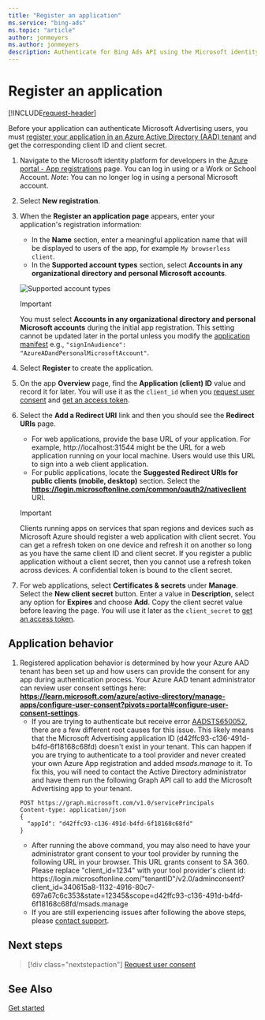 ```yaml
---
title: "Register an application"
ms.service: "bing-ads"
ms.topic: "article"
author: jonmeyers
ms.author: jonmeyers
description: Authenticate for Bing Ads API using the Microsoft identity platform endpoint for developers.
---
```

# Register an application

[!INCLUDE[request-header](./includes/mfa-required.md)]

Before your application can authenticate Microsoft Advertising users, you must [register your application in an Azure Active Directory (AAD) tenant](https://learn.microsoft.com/en-us/entra/identity-platform/quickstart-register-app#register-an-application) and get the corresponding client ID and client secret.  

1. Navigate to the Microsoft identity platform for developers in the [Azure portal - App registrations](https://go.microsoft.com/fwlink/?linkid=2083908) page. You can log in using or a Work or School Account. *Note*: You can no longer log in using a personal Microsoft account.
1. Select **New registration**. 
1. When the **Register an application page** appears, enter your application's registration information: 
    - In the **Name** section, enter a meaningful application name that will be displayed to users of the app, for example `My browserless client`. 
    - In the **Supported account types** section, select **Accounts in any organizational directory and personal Microsoft accounts**. 

    ![Supported account types](media/supported-account-types.png "Supported account types")  

    > [!IMPORTANT]
    > You must select **Accounts in any organizational directory and personal Microsoft accounts** during the initial app registration. This setting cannot be updated later in the portal unless you modify the [application manifest](/azure/active-directory/develop/reference-app-manifest) e.g., ```"signInAudience": "AzureADandPersonalMicrosoftAccount"```.  

1. Select **Register** to create the application. 
1. On the app **Overview** page, find the **Application (client) ID** value and record it for later. You will use it as the `client_id` when you [request user consent](authentication-oauth-consent.md) and [get an access token](authentication-oauth-get-tokens.md).  
1. Select the **Add a Redirect URI** link and then you should see the **Redirect URIs** page. 
   - For web applications, provide the base URL of your application. For example, http://localhost:31544 might be the URL for a web application running on your local machine. Users would use this URL to sign into a web client application.  
   - For public applications, locate the **Suggested Redirect URIs for public clients (mobile, desktop)** section. Select the **https://login.microsoftonline.com/common/oauth2/nativeclient** URI. 
   
    > [!IMPORTANT]
    > Clients running apps on services that span regions and devices such as Microsoft Azure should register a web application with client secret. You can get a refresh token on one device and refresh it on another so long as you have the same client ID and client secret. If you register a public application without a client secret, then you cannot use a refresh token across devices. A confidential token is bound to the client secret. 

1. For web applications, select **Certificates & secrets** under **Manage**. Select the **New client secret** button. Enter a value in **Description**, select any option for **Expires** and choose **Add**. Copy the client secret value before leaving the page. You will use it later as the `client_secret` to [get an access token](authentication-oauth-get-tokens.md). 

## Application behavior 
1. Registered application behavior is determined by how your Azure AAD tenant has been set up and how users can provide the consent for any app during authentication process. Your Azure AAD tenant administrator can review user consent settings here: **https://learn.microsoft.com/azure/active-directory/manage-apps/configure-user-consent?pivots=portal#configure-user-consent-settings**.
    - If you are trying to authenticate but receive error [AADSTS650052](https://learn.microsoft.com/advertising/guides/handle-service-errors-exceptions?view=bingads-13#aadsts650052), there are a few different root causes for this issue. This likely means that the Microsoft Advertising application ID (d42ffc93-c136-491d-b4fd-6f18168c68fd) doesn't exist in your tenant. This can happen if you are trying to authenticate to a tool provider and never created your own Azure App registration and added *msads.manage* to it. To fix this, you will need to contact the Active Directory administrator and have them run the following Graph API call to add the Microsoft Advertising app to your tenant.<br/>
    ~~~
    POST https://graph.microsoft.com/v1.0/servicePrincipals
    Content-type: application/json
    {
      "appId": "d42ffc93-c136-491d-b4fd-6f18168c68fd"
    }
    ~~~
    - After running the above command, you may also need to have your administrator grant consent to your tool provider by running the following URL in your browser. This URL grants consent to SA 360. Please replace "client_id=1234" with your tool provider's client id: https<span>://login.microsoftonline</span>.com/"tenantID"/v2.0/adminconsent?client_id=340615a8-1132-4916-80c7-697a67c6c353&state=12345&scope=d42ffc93-c136-491d-b4fd-6f18168c68fd/msads.manage
    - If you are still experiencing issues after following the above steps, please [contact support](https://learn.microsoft.com/en-us/advertising/guides/handle-service-errors-exceptions?view=bingads-13#contact-support).  

## Next steps
> [!div class="nextstepaction"]
> [Request user consent](authentication-oauth-consent.md)


## See Also
[Get started](get-started.md)
